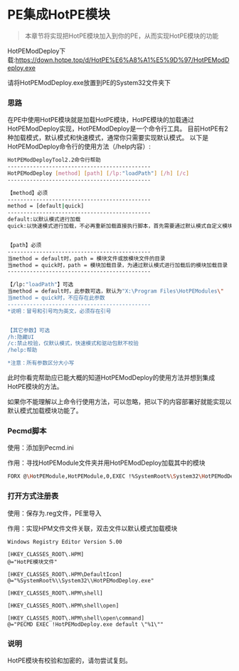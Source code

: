 # PE集成HotPE模块
> 本章节将实现把HotPE模块加入到你的PE，从而实现HotPE模块的功能

HotPEModDeploy下载:https://down.hotpe.top/d/HotPE%E6%A8%A1%E5%9D%97/HotPEModDeploy.exe

请将HotPEModDeploy.exe放置到PE的System32文件夹下

### 思路
在PE中使用HotPE模块就是加载HotPE模块，HotPE模块的加载通过HotPEModDeploy实现，HotPEModDeploy是一个命令行工具。
目前HotPE有2种加载模式，默认模式和快速模式，通常你只需要实现默认模式。
以下是HotPEModDeploy命令行的使用方法（/help内容）:
```bash
HotPEModDeployTool2.2命令行帮助
---------------------------------------------
HotPEModDeploy [method] [path] [/lp:"loadPath"] [/h] [/c]
---------------------------------------------

【method】必须
---------------------------------------------
method = [default|quick]
---------------------------------------------
default:以默认模式进行加载
quick:以快速模式进行加载，不必再重新加载直接执行脚本，首先需要通过默认模式自定义模块加载目录进行加载


【path】必须
---------------------------------------------
当method = default时，path = 模块文件或放模块文件的目录
当method = quick时，path = 模块加载目录，为通过默认模式进行加载后的模块加载目录
---------------------------------------------

【/lp:"loadPath"】可选
当method = default时，此参数可选，默认为"X:\Program Files\HotPEModules\"
当method = quick时，不应存在此参数
---------------------------------------------
*说明：冒号和引号均为英文，必须存在引号


【其它参数】可选
/h:隐藏UI
/c:禁止校验，仅默认模式，快速模式和驱动包默不校验
/help:帮助

*注意：所有参数区分大小写
```
此时你看完帮助应已能大概的知道HotPEModDeploy的使用方法并想到集成HotPE模块的方法。

如果你不能理解以上命令行使用方法，可以忽略，把以下的内容部署好就能实现以默认模式加载模块功能了。

### Pecmd脚本
使用：添加到Pecmd.ini

作用：寻找HotPEModule文件夹并用HotPEModDeploy加载其中的模块
```bash
FORX @\HotPEModule,HotPEModule,0,EXEC !%SystemRoot%\System32\HotPEModDeploy.exe default %HotPEModule%
```

### 打开方式注册表
使用：保存为.reg文件，PE里导入

作用：实现HPM文件文件关联，双击文件以默认模式加载模块
```
Windows Registry Editor Version 5.00

[HKEY_CLASSES_ROOT\.HPM]
@="HotPE模块文件"

[HKEY_CLASSES_ROOT\.HPM\DefaultIcon]
@="%SystemRoot%\\System32\\HotPEModDeploy.exe"

[HKEY_CLASSES_ROOT\.HPM\shell]

[HKEY_CLASSES_ROOT\.HPM\shell\open]

[HKEY_CLASSES_ROOT\.HPM\shell\open\command]
@="PECMD EXEC !HotPEModDeploy.exe default \"%1\""
```
### 说明
HotPE模块有校验和加密的，请勿尝试复刻。
